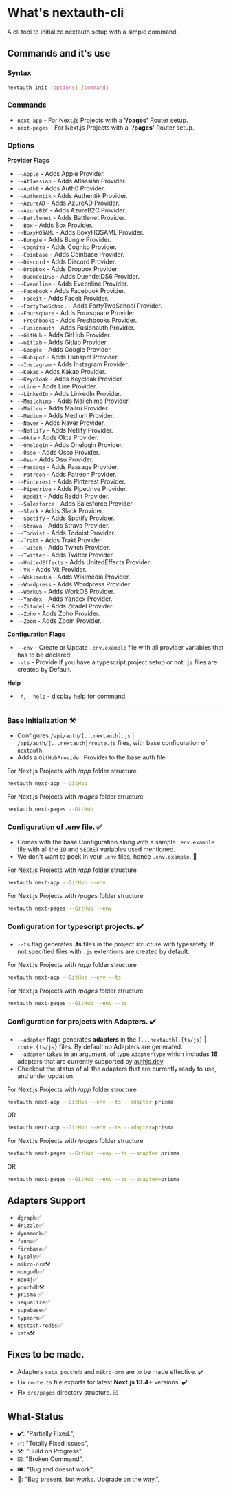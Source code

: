 # What's nextauth-cli

A cli tool to initialize nextauth setup with a simple command.

## Commands and it's use

### Syntax

```bash
nextauth init [options] [command]
```

### **Commands**

-   `next-app` - For Next.js Projects with a **'/pages'** Router setup.
-   `next-pages` - For Next.js Projects with a **'/pages'** Router setup.

### **Options**

**Provider Flags**

-   `--Apple` - Adds Apple Provider.
-   `--Atlassian` - Adds Atlassian Provider.
-   `--Auth0` - Adds Auth0 Provider.
-   `--Authentik` - Adds Authentik Provider.
-   `--AzureAD` - Adds AzureAD Provider.
-   `--AzureB2C` - Adds AzureB2C Provider.
-   `--Battlenet` - Adds Battlenet Provider.
-   `--Box` - Adds Box Provider.
-   `--BoxyHQSAML` - Adds BoxyHQSAML Provider.
-   `--Bungie` - Adds Bungie Provider.
-   `--Cognito` - Adds Cognito Provider.
-   `--Coinbase` - Adds Coinbase Provider.
-   `--Discord` - Adds Discord Provider.
-   `--Dropbox` - Adds Dropbox Provider.
-   `--DuendeIDS6` - Adds DuendeIDS6 Provider.
-   `--Eveonline` - Adds Eveonline Provider.
-   `--Facebook` - Adds Facebook Provider.
-   `--Faceit` - Adds Faceit Provider.
-   `--FortyTwoSchool` - Adds FortyTwoSchool Provider.
-   `--Foursquare` - Adds Foursquare Provider.
-   `--Freshbooks` - Adds Freshbooks Provider.
-   `--Fusionauth` - Adds Fusionauth Provider.
-   `--GitHub` - Adds GitHub Provider.
-   `--Gitlab` - Adds Gitlab Provider.
-   `--Google` - Adds Google Provider.
-   `--Hubspot` - Adds Hubspot Provider.
-   `--Instagram` - Adds Instagram Provider.
-   `--Kakao` - Adds Kakao Provider.
-   `--Keycloak` - Adds Keycloak Provider.
-   `--Line` - Adds Line Provider.
-   `--LinkedIn` - Adds LinkedIn Provider.
-   `--Mailchimp` - Adds Mailchimp Provider.
-   `--Mailru` - Adds Mailru Provider.
-   `--Medium` - Adds Medium Provider.
-   `--Naver` - Adds Naver Provider.
-   `--Netlify` - Adds Netlify Provider.
-   `--Okta` - Adds Okta Provider.
-   `--Onelogin` - Adds Onelogin Provider.
-   `--Osso` - Adds Osso Provider.
-   `--Osu` - Adds Osu Provider.
-   `--Passage` - Adds Passage Provider.
-   `--Patreon` - Adds Patreon Provider.
-   `--Pinterest` - Adds Pinterest Provider.
-   `--Pipedrive` - Adds Pipedrive Provider.
-   `--Reddit` - Adds Reddit Provider.
-   `--Salesforce` - Adds Salesforce Provider.
-   `--Slack` - Adds Slack Provider.
-   `--Spotify` - Adds Spotify Provider.
-   `--Strava` - Adds Strava Provider.
-   `--Todoist` - Adds Todoist Provider.
-   `--Trakt` - Adds Trakt Provider.
-   `--Twitch` - Adds Twitch Provider.
-   `--Twitter` - Adds Twitter Provider.
-   `--UnitedEffects` - Adds UnitedEffects Provider.
-   `--Vk` - Adds Vk Provider.
-   `--Wikimedia` - Adds Wikimedia Provider.
-   `--Wordpress` - Adds Wordpress Provider.
-   `--WorkOS` - Adds WorkOS Provider.
-   `--Yandex` - Adds Yandex Provider.
-   `--Zitadel` - Adds Zitadel Provider.
-   `--Zoho` - Adds Zoho Provider.
-   `--Zoom` - Adds Zoom Provider.

**Configuration Flags**

-   `--env` - Create or Update `.env.example` file with all provider variables that has to be declared!
-   `--ts` - Provide if you have a typescript project setup or not. `js` files are created by Default.

**Help**

-   `-h`, `--help` - display help for command.

---

### Base Initialization ⚒️

-   Configures `/api/auth/[...nextauth].js` | `/api/auth/[...nextauth]/route.js` files, with base configuration of `nextauth`.
-   Adds a `GitHubProvider` Provider to the base auth file.

For Next.js Projects with _/app_ folder structure

```bash
nextauth next-app --GitHub
```

For Next.js Projects with _/pages_ folder structure

```bash
nextauth next-pages --GitHub
```

### Configuration of .env file. ✅

-   Comes with the base Configuration along with a sample `.env.example` file with all the `ID` and `SECRET` variables used mentioned.
-   We don't want to peek in your `.env` files, hence `.env.example`. 🫣

For Next.js Projects with _/app_ folder structure

```bash
nextauth next-app --GitHub --env
```

For Next.js Projects with _/pages_ folder structure

```bash
nextauth next-pages --GitHub --env
```

### Configuration for typescript projects. ✔️

-   `--ts` flag generates **.ts** files in the project structure with typesafety. If not specified files with `.js` extentions are created by default.

For Next.js Projects with _/app_ folder structure

```bash
nextauth next-app --GitHub --env --ts
```

For Next.js Projects with _/pages_ folder structure

```bash
nextauth next-pages --GitHub --env --ts
```

### Configuration for projects with Adapters. ✔️

-   `--adapter` flags generates **adapters** in the `[...nextauth].{ts/js}` | `route.{ts/js}` files. By default no Adapters are generated.
-   `--adapter` takes in an argument, of type `AdapterType` which includes **16** adapters that are currently supported by [authjs.dev](https://authjs.dev/reference/adapters).
-   Checkout the status of all the adapters that are currently ready to use, and under updation.

For Next.js Projects with _/app_ folder structure

```bash
nextauth next-app --GitHub --env --ts --adapter prisma
```

OR

```bash
nextauth next-app --GitHub --env --ts --adapter=prisma
```

For Next.js Projects with _/pages_ folder structure

```bash
nextauth next-pages --GitHub --env --ts --adapter prisma
```

OR

```bash
nextauth next-pages --GitHub --env --ts --adapter=prisma
```

## Adapters Support

-   `dgraph`✅
-   `drizzle`✅
-   `dynamodb`✅
-   `fauna`✅
-   `firebase`✅
-   `kysely`✅
-   `mikro-orm`⚒️
-   `mongodb`✅
-   `neo4j`✅
-   `pouchdb`⚒️
-   `prisma` ✅
-   `sequalize`✅
-   `supabase`✅
-   `typeorm`✅
-   `upstash-redis`✅
-   `xata`⚒️

## Fixes to be made.

-   Adapters `xata`, `pouchdb` and `mikro-orm` are to be made effective. ✔️
-   Fix `route.ts` file exports for latest **Next.js 13.4+** versions. ✔️
-   Fix `src/pages` directory structure. ☑️

## What-Status

-   ✔️: "Partially Fixed.",
-   ✅: "Totally Fixed issues",
-   ⚒️: "Build on Progress",
-   ☑️: "Broken Command",
-   🎟️: "Bug and doesnt work",
-   🎫: "Bug present, but works. Upgrade on the way.",
